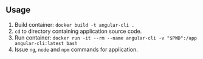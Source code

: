 ## Usage

1. Build container: `docker build -t angular-cli .`
2. `cd` to directory containing application source code.
3. Run container: `docker run -it --rm --name angular-cli -v "$PWD":/app
   angular-cli:latest bash`
3. Issue `ng`, `node` and `npm` commands for application.

